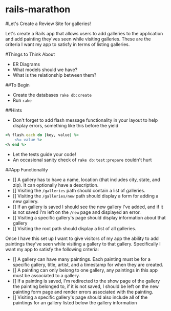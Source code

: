 # rails-marathon

#Let's Create a Review Site for galleries!

Let's create a Rails app that allows users to add galleries to the application and add painting they'ves seen while visiting galleries. These are the criteria I want my app to satisfy in terms of listing galleries.

#Things to Think About
- ER Diagrams
- What models should we have?
- What is the relationship between them?

##To Begin
- Create the databases `rake db:create`
- Run `rake`

##Hints
- Don't forget to add flash message functionality in your layout to help display errors, something like this before the yield
```ruby
<% flash.each do |key, value| %>
    <%= value %>
<% end %>
```
- Let the tests guide your code!
- An occasional sanity check of `rake db:test:prepare` couldn't hurt


##App Functionality
- [] A gallery has to have a name, location (that includes city, state, and zip). It can optionally have a description.
- [] Visiting the `/galleries` path should contain a list of galleries.
- [] Visiting the `/galleries/new` path should display a form for adding a new gallery.
- [] If an gallery is saved I should see the new gallery I've added, and if it is not saved I'm left on the `/new` page and displayed an error.
- [] Visiting a specific gallery's page should display information about that gallery
- [] Visiting the root path should display a list of all galleries.

Once I have this set up I want to give visitors of my app the ability to add paintings they've seen while visiting a gallery to that gallery. Specifically I want my app to satisfy the following criteria:

- [] A gallery can have many paintings. Each painting must be for a specific gallery, title, artist, and a timestamp for when they are created.  
- [] A painting can only belong to one gallery, any paintings in this app must be associated to a gallery.
- [] If a painting is saved, I'm redirected to the show page of the gallery the painting belonged to, if it is not saved, I should be left on the new painting form page and render errors associated with the painting.  
- [] Visiting a specific gallery's page should also include all of the paintings for an gallery listed below the gallery information

